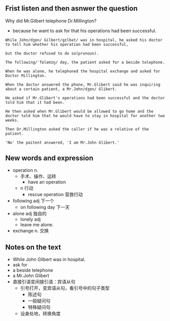 # 
## Frist listen and then asnwer the question
Why did Mr.Gilbert telephone Dr.Millington?

- because he want to ask for that his operations had been successful.
```
While John/dʒɒn/ Gilbert/ɡɪlbət/ was in hospital, he asked his doctor to tell him whether his operation had been successful, 

but the doctor refused to do so(pronoun).

The following/ˈfɒləʊɪŋ/ day, the patient asked for a beside telephone. 

When he was alone, he telephoned the hospital exchange and asked for Doctor Millington. 

When the doctor answered the phone, Mr.Glibert said he was inquiring about a certain patient, a Mr.John/dʒɒn/ Glibert.

He asked if Mr.Glibert's operations had been successful and the doctor told him that it had been.

He then asked when Mr.Glibert would be allowed to go home and the doctor told him that he would have to stay in hospital for another two weeks.

Then Dr.Millington asked the caller if he was a relative of the patient.

'No' the paitent answered, 'I am Mr.John Glibert.'
```
## New words and expression

- operation n.
   -  手术、操作、运转
      - have an operation 
   - n 行动
      - rescue operation 营救行动
- following adj 下一个
   - on following day 下一天
- alone adj 独自的
   - lonely adj 
   - leave me alone.
- exchange n. 交换
## Notes on the text

- While John Glibert was in hospital. 
- ask for
- a beside telephone
- a Mr.John Glibert
- 直接引语变间接引语：宾语从句
   - 引号打开，变宾语从句，看引号中的句子类型
      - 陈述句
      - 一般疑问句
      - 特殊疑问句
   - 设身处地，转换角度
